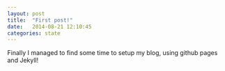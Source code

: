 ```yaml
---
layout: post
title:  "First post!"
date:   2014-08-21 12:10:45
categories: state
---
```


Finally I managed to find some time to setup my blog, using github pages and Jekyll!
